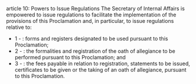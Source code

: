 article 10: Powers to Issue Regulations
The Secretary of Internal Affairs is empowered to issue regulations to facilitate the implementation of the provisions of this Proclamation and, in particular, to issue regulations relative to:
<ul>
			<li>1 - : forms and registers designated to be used pursuant to this Proclamation;<ul>
			</ul></li>			<li>2 - : the formalities and registration of the oath of allegiance to be performed pursuant to this Proclamation; and<ul>
			</ul></li>			<li>3 - : the fees payable in relation to registration, statements to be issued, certificates to be given or the taking of an oath of allegiance, pursuant to this Proclamation.<ul>
			</ul></li></ul>